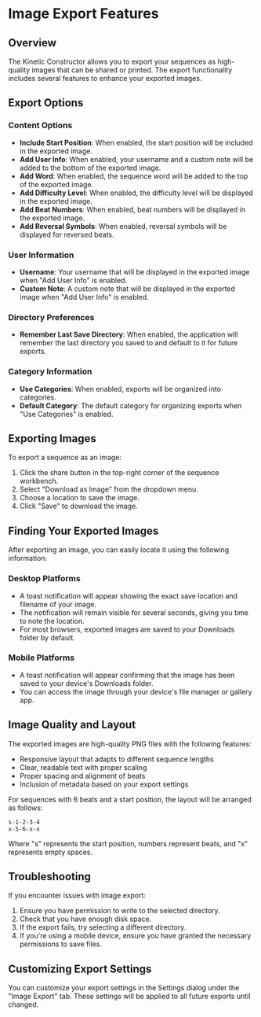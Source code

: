 # Image Export Features

## Overview

The Kinetic Constructor allows you to export your sequences as high-quality images that can be shared or printed. The export functionality includes several features to enhance your exported images.

## Export Options

### Content Options

- **Include Start Position**: When enabled, the start position will be included in the exported image.
- **Add User Info**: When enabled, your username and a custom note will be added to the bottom of the exported image.
- **Add Word**: When enabled, the sequence word will be added to the top of the exported image.
- **Add Difficulty Level**: When enabled, the difficulty level will be displayed in the exported image.
- **Add Beat Numbers**: When enabled, beat numbers will be displayed in the exported image.
- **Add Reversal Symbols**: When enabled, reversal symbols will be displayed for reversed beats.

### User Information

- **Username**: Your username that will be displayed in the exported image when "Add User Info" is enabled.
- **Custom Note**: A custom note that will be displayed in the exported image when "Add User Info" is enabled.

### Directory Preferences

- **Remember Last Save Directory**: When enabled, the application will remember the last directory you saved to and default to it for future exports.

### Category Information

- **Use Categories**: When enabled, exports will be organized into categories.
- **Default Category**: The default category for organizing exports when "Use Categories" is enabled.

## Exporting Images

To export a sequence as an image:

1. Click the share button in the top-right corner of the sequence workbench.
2. Select "Download as Image" from the dropdown menu.
3. Choose a location to save the image.
4. Click "Save" to download the image.

## Finding Your Exported Images

After exporting an image, you can easily locate it using the following information:

### Desktop Platforms

- A toast notification will appear showing the exact save location and filename of your image.
- The notification will remain visible for several seconds, giving you time to note the location.
- For most browsers, exported images are saved to your Downloads folder by default.

### Mobile Platforms

- A toast notification will appear confirming that the image has been saved to your device's Downloads folder.
- You can access the image through your device's file manager or gallery app.

## Image Quality and Layout

The exported images are high-quality PNG files with the following features:

- Responsive layout that adapts to different sequence lengths
- Clear, readable text with proper scaling
- Proper spacing and alignment of beats
- Inclusion of metadata based on your export settings

For sequences with 6 beats and a start position, the layout will be arranged as follows:

```
s-1-2-3-4
x-5-6-x-x
```

Where "s" represents the start position, numbers represent beats, and "x" represents empty spaces.

## Troubleshooting

If you encounter issues with image export:

1. Ensure you have permission to write to the selected directory.
2. Check that you have enough disk space.
3. If the export fails, try selecting a different directory.
4. If you're using a mobile device, ensure you have granted the necessary permissions to save files.

## Customizing Export Settings

You can customize your export settings in the Settings dialog under the "Image Export" tab. These settings will be applied to all future exports until changed.
